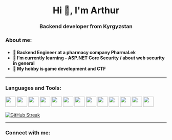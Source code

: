 <h1 align="center">Hi 👋, I'm Arthur</h1>
<h3 align="center">Backend developer from Kyrgyzstan</h3>
<h3 align="left">About me:</h3>
<h4>
  
- 💼 Backend Engineer at a pharmacy company PharmaLek
- 🌱 I’m currently learning - ASP.NET Core Security / about web security in general
- 🎾 My hobby is game development and CTF
</h4>



****
<h3 align="left">Languages and Tools:</h3>

<p align="left">
<img height="32" width="32" src="https://cdn.simpleicons.org/csharp/CC5500" />
<img height="32" width="32" src="https://cdn.simpleicons.org/dotnet/CC5500" />
<img height="32" width="32" src="https://cdn.simpleicons.org/python/CC5500" />
<img height="32" width="32" src="https://cdn.simpleicons.org/typescript/CC5500" />
<img height="32" width="32" src="https://cdn.simpleicons.org/git/CC5500" />
<img height="32" width="32" src="https://cdn.simpleicons.org/Docker/CC5500" />
<img height="32" width="32" src="https://cdn.simpleicons.org/kubernetes/CC5500" />
<img height="32" width="32" src="https://cdn.simpleicons.org/gnubash/CC5500" />
<img height="32" width="32" src="https://cdn.simpleicons.org/Linux/CC5500" />
<img height="32" width="32" src="https://cdn.simpleicons.org/mongodb/CC5500" />
<img height="32" width="32" src="https://cdn.simpleicons.org/microsoftsqlserver/CC5500" />
<img height="32" width="32" src="https://cdn.simpleicons.org/mysql/CC5500" />
<img height="32" width="32" src="https://cdn.simpleicons.org/godotengine/CC5500" />
</p>

[![GitHub Streak](https://github-readme-streak-stats.herokuapp.com?user=drarthurgdev&theme=shadow-orange)](https://git.io/streak-stats)

****
<h3 align="left">Connect with me:</h3>
<p align="left">

  
</p>
